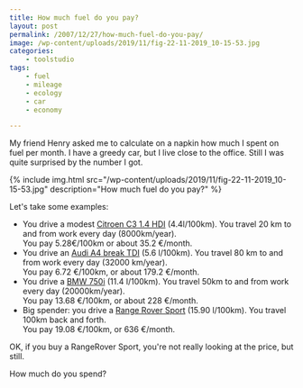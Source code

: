 ```yaml
---
title: How much fuel do you pay?
layout: post
permalink: /2007/12/27/how-much-fuel-do-you-pay/
image: /wp-content/uploads/2019/11/fig-22-11-2019_10-15-53.jpg
categories:
    - toolstudio
tags:
    - fuel
    - mileage
    - ecology
    - car
    - economy

---
```

My friend Henry asked me to calculate on a napkin how much I spent on fuel per month. I have a greedy car, but I live close to the office. Still I was quite surprised by the number I got.

{% include img.html
src="/wp-content/uploads/2019/11/fig-22-11-2019_10-15-53.jpg"
description="How much fuel do you pay?"
%}

Let's take some examples:

  * You drive a modest [Citroen C3 1.4 HDI](https://toolstud.io/finance/mileage.php?currency=%E2%82%AC&fuelprice=1.2&fuelprice_unit=1&carmileage=4.4&carmileage_unit=l%2F100km&distance=8000&distance_unit=1&lifetime=5&lifetime_unit=1) (4.4l/100km). You travel 20 km to and from work every day (8000km/year).  
    You pay 5.28€/100km or about 35.2 €/month.&nbsp;
  * You drive an [Audi A4 break TDI](https://toolstud.io/finance/mileage.php?currency=%E2%82%AC&fuelprice=1.2&fuelprice_unit=1&carmileage=5.6&carmileage_unit=l%2F100km&distance=32000&distance_unit=1&lifetime=5&lifetime_unit=1) (5.6 l/100km). You travel 80 km to and from work every day (32000 km/year).  
    You pay 6.72 €/100km, or about 179.2 €/month.
  * You drive a [BMW 750i](https://toolstud.io/finance/mileage.php?currency=%E2%82%AC&fuelprice=1.2&fuelprice_unit=1&carmileage=11.4&carmileage_unit=l%2F100km&distance=20000&distance_unit=1&lifetime=5&lifetime_unit=1) (11.4 l/100km). You travel 50km to and from work every day (20000km/year).  
    You pay 13.68 €/100km, or about 228 €/month.
  * Big spender: you drive a [Range Rover Sport](http://web.forret.com/tools/car_cost.asp?l100km=15.9&price=super95&liter=88&km=1000&km_unit=km_7&title=RangeRover+Sport) (15.90 l/100km). You travel 100km back and forth.  
    You pay 19.08 €/100km, or 636 €/month.

OK, if you buy a RangeRover Sport, you're not really looking at the price, but still.

How much do you spend?
